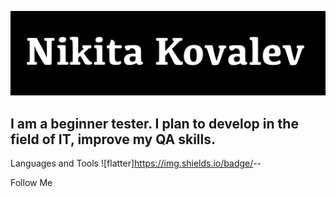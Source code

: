 ![Header](https://github.com/PassPuff/PassPuff/blob/main/assets/nk.jpg)

## I am a beginner tester. I plan to develop in the field of IT, improve my QA skills.

Languages and Tools
![flatter]https://img.shields.io/badge/<LABEL>-<MESSAGE>-<COLOR>

Follow Me